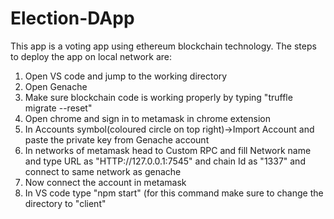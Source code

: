 # Election-DApp
This app is a voting app using ethereum blockchain technology. The steps to deploy the app on local network are:
1. Open VS code and jump to the working directory
2. Open Genache
3. Make sure blockchain code is working properly by typing "truffle migrate --reset"
4. Open chrome and sign in to metamask in chrome extension 
5. In Accounts symbol(coloured circle on top right)->Import Account and paste the private key from Genache account
6. In networks of metamask head to Custom RPC and fill Network name and type URL as "HTTP://127.0.0.1:7545" and chain Id as "1337" and connect to same network as genache
7. Now connect the account in metamask
8. In VS code type "npm start" (for this command make sure to change the directory to "client"

